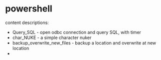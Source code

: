 # powershell
content descriptions:

* Query_SQL                  - open odbc connection and query SQL, with timer
* char_NUKE                  - a simple character nuker
* backup_overwrite_new_files - backup a location and overwrite at new location
* 
